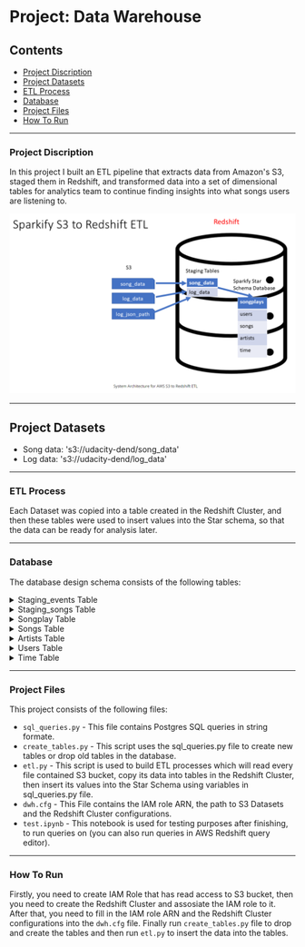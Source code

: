 # Project: Data Warehouse
## Contents

+ [Project Discription](#Project-Discription)
+ [Project Datasets](#Project-Datasets)
+ [ETL Process](#ETL-Process)
+ [Database](#Database)
+ [Project Files](#Project-Files)
+ [How To Run](#How-To-Run)

---

### Project Discription

In this project I built an ETL pipeline that extracts data from Amazon's S3, staged them in Redshift, and transformed data into a set of dimensional tables for analytics team to continue finding insights into what songs users are listening to. 

![alt text](Images/S3_to_Redshift_ETL.png)

---

## Project Datasets

* Song data: 's3://udacity-dend/song_data'  
* Log data: 's3://udacity-dend/log_data'

---

### ETL Process

Each Dataset was copied into a table created in the Redshift Cluster, and then these tables were used to insert values into the Star schema, so that the data can be ready for analysis later.

---
### Database 
The database design schema consists of the following tables:
<details>
<summary>
Staging_events Table
</summary>

> Staging table contains the data copied from the S3 log data.

![alt text](Images/staging_events_table.png)

</details>

<details>
<summary>
Staging_songs Table
</summary>

> Staging table contains the data copied from the S3 song data.

![alt text](Images/staging_songs_table.png)

</details>

<details>
<summary>
Songplay Table
</summary>

> This is the fact table for the Star Schema that will be used for analysis.

![alt text](Images/songplay_table.png)
</details>

<details>
<summary>
Songs Table
</summary>

> Dimension table that contains details on songs from song files.

![alt text](Images/song_table.png)
</details>

<details>
<summary> Artists Table </summary>

> Dimension table that contains details on artist from song files.

![alt text](Images/artist_table.png)
</details>

<details>
<summary> Users Table </summary>

> Dimension table that contains data on sparkify users derived from log files.

![alt text](Images/users_table.png)
</details>

<details>
<summary> Time Table </summary>

> Dimension table that contains a list of timestamps and converted time data from log files.

![alt text](Images/time_table.png)
</details>


---

### Project Files 
This project consists of the following files:
+ `sql_queries.py` - This file contains Postgres SQL queries in string formate. 
+ `create_tables.py` - This script uses the sql_queries.py file to create new tables or drop old tables in the database.
+ `etl.py` - This script is used to build ETL processes which will read every file contained S3 bucket, copy its data into tables in the Redshift Cluster, then insert its values into the Star Schema using variables in sql_queries.py file.
+ `dwh.cfg` - This File contains the IAM role ARN, the path to S3 Datasets and the Redshift Cluster configurations.
+ `test.ipynb` - This notebook is used for testing purposes after finishing, to run queries on (you can also run queries in AWS Redshift query editor). 

---

### How To Run

Firstly, you need to create IAM Role that has read access to S3 bucket, then you need to create the Redshift Cluster and assosiate the IAM role to it. After that, you need to fill in the IAM role ARN and the Redshift Cluster configurations into the `dwh.cfg` file. Finally run `create_tables.py` file to drop and create the tables and then run `etl.py` to insert the data into the tables.



